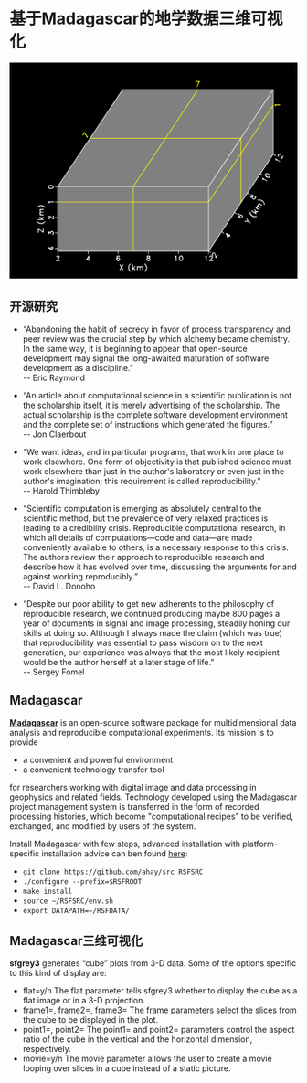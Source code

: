 # 基于Madagascar的地学数据三维可视化

![3dvis-tools](figs/snaps2.gif)

## 开源研究

- “Abandoning the habit of secrecy in favor of process transparency and peer review was the crucial step by which alchemy became chemistry. In the same way, it is beginning to appear that open-source development may signal the long-awaited maturation of software development as a discipline.” <br/> -- Eric Raymond

- “An article about computational science in a scientific publication is not the scholarship itself, it is merely advertising of the scholarship. The actual scholarship is the complete software development environment and the complete set of instructions which generated the figures.” <br/> -- Jon Claerbout

- “We want ideas, and in particular programs, that work in one place to work elsewhere. One form of objectivity is that published science must work elsewhere than just in the author's laboratory or even just in the author's imagination; this requirement is called reproducibility.”  <br/> -- Harold Thimbleby

- “Scientific computation is emerging as absolutely central to the scientific method, but the prevalence of very relaxed practices is leading to a credibility crisis. Reproducible computational research, in which all details of computations—code and data—are made conveniently available to others, is a necessary response to this crisis. The authors review their approach to reproducible research and describe how it has evolved over time, discussing the arguments for and against working reproducibly.”  <br/> -- David L. Donoho

- “Despite our poor ability to get new adherents to the philosophy of reproducible research, we continued producing maybe 800 pages a year of documents in signal and image processing, steadily honing our skills at doing so. Although I always made the claim (which was true) that reproducibility was essential to pass wisdom on to the next generation, our experience was always that the most likely recipient would be the author herself at a later stage of life.” <br/> -- Sergey Fomel


## Madagascar

[**Madagascar**](https://www.reproducibility.org/wiki/Main_Page) is an open-source software package for multidimensional data analysis and reproducible computational experiments. Its mission is to provide

- a convenient and powerful environment
- a convenient technology transfer tool

for researchers working with digital image and data processing in geophysics and related fields. Technology developed using the Madagascar project management system is transferred in the form of recorded processing histories, which become "computational recipes" to be verified, exchanged, and modified by users of the system.

Install Madagascar with few steps, advanced installation with platform-specific installation advice can ben found [here](https://www.reproducibility.org/wiki/Advanced_Installation#Platform-specific_installation_advice):

- `git clone https://github.com/ahay/src RSFSRC`
- `./configure --prefix=$RSFROOT`
- `make install`
- `source ~/RSFSRC/env.sh`
- `export DATAPATH=~/RSFDATA/`

## Madagascar三维可视化


**sfgrey3** generates “cube” plots from 3-D data. Some of the options specific to this kind of display are:
    
- flat=y/n The flat parameter tells sfgrey3 whether to display the cube as a flat image or in a 3-D projection.
- frame1=, frame2=, frame3= The frame parameters select the slices from the cube to be displayed in the plot.
- point1=, point2= The point1= and point2= parameters control the aspect ratio of the cube in the vertical and the horizontal dimension, respectively.
- movie=y/n The movie parameter allows the user to create a movie looping over slices in a cube instead of a static picture.
